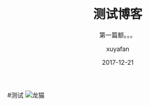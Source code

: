 ﻿---
layout:     post
title:      测试博客
subtitle:   第一篇额。。。
date:       2017-12-21
author:     xuyafan
header-img: img/post-bg-miui6
catalog: true
tags:
    - Blog
---

#测试
![龙猫][1]


  [1]: http://p1aujcdzh.bkt.clouddn.com/17-12-21/3654609.jpg